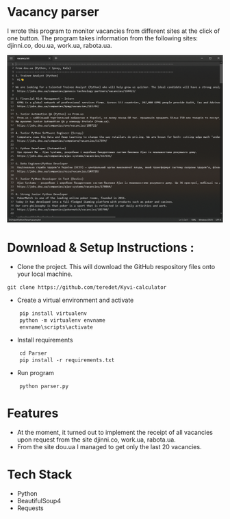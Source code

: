 # Vacancy parser<br />
I wrote this program to monitor vacancies from different sites at the click of one button. The program takes information from the following sites: djinni.co, dou.ua, work.ua, rabota.ua.<br />

![alt text](img/1.png)

# Download & Setup Instructions :
* Clone the project. This will download the GitHub respository files onto your local machine.</br>
```Shell
git clone https://github.com/teredet/Kyvi-calculator
```
* Create a virtual environment and activate
```Shell
    pip install virtualenv
    python -m virtualenv envname
    envname\scripts\activate
```
* Install requirements
```Shell
    cd Parser
    pip install -r requirements.txt
```
* Run program
```Shell
    python parser.py
```

# Features
* At the moment, it turned out to implement the receipt of all vacancies upon request from the site djinni.co, work.ua, rabota.ua.
* From the site dou.ua I managed to get only the last 20 vacancies.
# Tech Stack
* Python
* BeautifulSoup4
* Requests

 